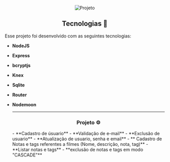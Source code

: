 <p align="center"> 
  <img alt="Projeto" src="">

</p>


<!--  -->


<h2 align="center">Tecnologias 🚀</h2>
   
<p>Esse projeto foi desenvolvido com as seguintes tecnologias:</p>

- **NodeJS**
- **Express**
- **bcryptjs**
- **Knex**
- **Sqlite**
- **Router**
- **Nodemoon**


  
  ---
  <h3 align="center">Projeto ⚙️</h3>
  <p>
    - **Cadastro de úsuario**
    - **Validação de e-mail**
    - **Exclusão de usuario**
    - **Atualização de usuario, senha e email**
    - ** Cadastro de Notas e tags referentes a filmes (Nome, descrição, nota, tag)**
    - **Listar notas e tags**
    - **exclusão de notas e tags em modo "CASCADE"**
    
  </p>
